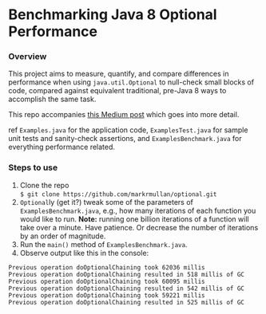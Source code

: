 # Benchmarking Java 8 Optional Performance

### Overview

This project aims to measure, quantify, and compare differences in performance when using `java.util.Optional` to null-check small blocks of code, compared against equivalent traditional, pre-Java 8 ways to accomplish the same task.

This repo accompanies [this Medium post](https://medium.com/@markmullan/benchmarking-java-8-optional-performance-566a2c6cd51c) which goes into more detail.

ref `Examples.java` for the application code, `ExamplesTest.java` for sample unit tests and sanity-check assertions, and `ExamplesBenchmark.java` for everything performance related.

### Steps to use

1. Clone the repo <br/>
  `$ git clone https://github.com/markrmullan/optional.git`
2. `Optional`ly (get it?) tweak some of the parameters of `ExamplesBenchmark.java`, e.g., how many iterations of each function you would like to run. **Note:** running one billion iterations of a function will take over a minute. Have patience. Or decrease the number of iterations by an order of magnitude.  
3. Run the `main()` method of `ExamplesBenchmark.java`.
4. Observe output like this in the console:

```
Previous operation doOptionalChaining took 62036 millis
Previous operation doOptionalChaining resulted in 518 millis of GC
Previous operation doOptionalChaining took 60095 millis
Previous operation doOptionalChaining resulted in 542 millis of GC
Previous operation doOptionalChaining took 59221 millis
Previous operation doOptionalChaining resulted in 525 millis of GC
```
